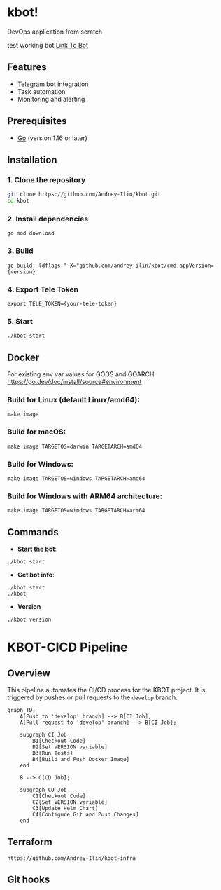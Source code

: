 # kbot!
DevOps application from scratch

test working bot [Link To Bot](t.me/AndriiIlin_bot)

## Features
- Telegram bot integration
- Task automation
- Monitoring and alerting

## Prerequisites
- [Go](https://golang.org/doc/install) (version 1.16 or later)

## Installation

### 1. Clone the repository
```sh
git clone https://github.com/Andrey-Ilin/kbot.git
cd kbot
```

### 2. Install dependencies
```
go mod download
```

### 3. Build
```
go build -ldflags "-X="github.com/andrey-ilin/kbot/cmd.appVersion={version}
```
### 4. Export Tele Token
```
export TELE_TOKEN={your-tele-token}
```

### 5. Start
```
./kbot start
```

## Docker

For existing env var values for GOOS and GOARCH 
https://go.dev/doc/install/source#environment

### Build for Linux (default Linux/amd64):
```
make image
```

### Build for macOS:
```
make image TARGETOS=darwin TARGETARCH=amd64
```

### Build for Windows:
```
make image TARGETOS=windows TARGETARCH=amd64
```

### Build for Windows with ARM64 architecture:
```
make image TARGETOS=windows TARGETARCH=arm64
```

## Commands
- **Start the bot**: 
```
./kbot start
```
- **Get bot info**:   
```
./kbot start
./kbot
```
- **Version**
```
./kbot version
```

# KBOT-CICD Pipeline

## Overview

This pipeline automates the CI/CD process for the KBOT project. It is triggered by pushes or pull requests to the `develop` branch.

```mermaid
graph TD;
    A[Push to 'develop' branch] --> B[CI Job];
    A[Pull request to 'develop' branch] --> B[CI Job];
    
    subgraph CI Job
        B1[Checkout Code]
        B2[Set VERSION variable]
        B3[Run Tests]
        B4[Build and Push Docker Image]
    end

    B --> C[CD Job];

    subgraph CD Job
        C1[Checkout Code]
        C2[Set VERSION variable]
        C3[Update Helm Chart]
        C4[Configure Git and Push Changes]
    end
```


## Terraform

```
https://github.com/Andrey-Ilin/kbot-infra
```

## Git hooks




